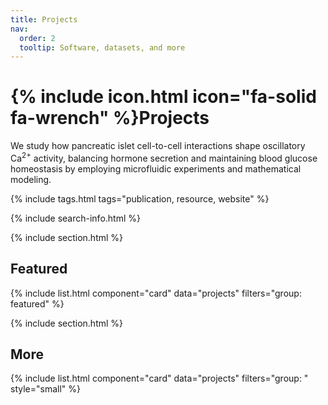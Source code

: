 ```yaml
---
title: Projects
nav:
  order: 2
  tooltip: Software, datasets, and more
---
```


# {% include icon.html icon="fa-solid fa-wrench" %}Projects

We study how pancreatic islet cell-to-cell interactions shape oscillatory Ca$^{2+}$ activity, balancing hormone secretion and maintaining blood glucose homeostasis by employing microfluidic experiments and mathematical modeling.

{% include tags.html tags="publication, resource, website" %}

{% include search-info.html %}

{% include section.html %}

## Featured

{% include list.html component="card" data="projects" filters="group: featured" %}

{% include section.html %}

## More

{% include list.html component="card" data="projects" filters="group: " style="small" %}
